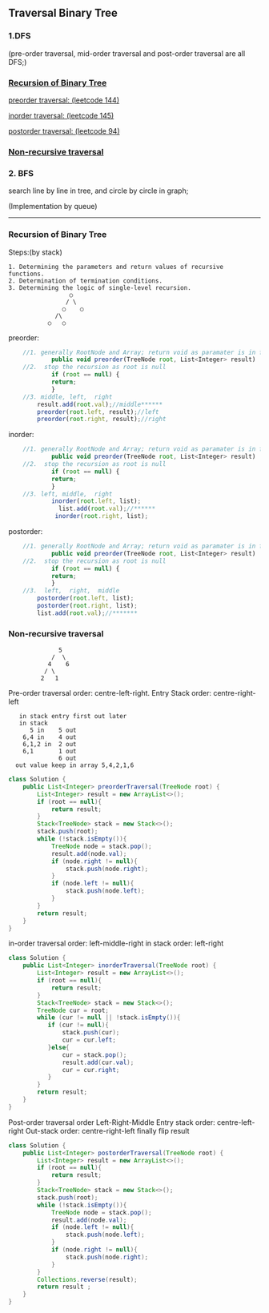 ## Traversal Binary Tree



### 1.DFS
(pre-order traversal, mid-order traversal and post-order traversal are all DFS;)

### [Recursion of Binary Tree](#recursion-of-binary-tree)

[preorder traversal: (leetcode 144)](#)

[inorder traversal: (leetcode 145)](#)

[postorder traversal: (leetcode 94)](#)

### [Non-recursive traversal](#)


### 2. BFS
search line by line in tree, and circle by circle in graph;

(Implementation by queue)

-----
### Recursion of Binary Tree
Steps:(by stack)
```text
1. Determining the parameters and return values of recursive functions.
2. Determination of termination conditions.
3. Determining the logic of single-level recursion.
                 ○
                / \
               ○    ○
             /\     
           ○   ○  
```
preorder:
```javascript
    //1. generally RootNode and Array; return void as paramater is in funcion already
            public void preorder(TreeNode root, List<Integer> result) 
    //2.  stop the recursion as root is null
            if (root == null) {
            return;
            }
    //3. middle, left,  right
        result.add(root.val);//middle******
        preorder(root.left, result);//left
        preorder(root.right, result);//right
```
inorder:
```javascript
    //1. generally RootNode and Array; return void as paramater is in funcion already
            public void preorder(TreeNode root, List<Integer> result) 
    //2.  stop the recursion as root is null
            if (root == null) {
            return;
            }
    //3. left, middle,  right
            inorder(root.left, list);
              list.add(root.val);//******
             inorder(root.right, list);
```
postorder:
```javascript
    //1. generally RootNode and Array; return void as paramater is in funcion already
            public void preorder(TreeNode root, List<Integer> result) 
    //2.  stop the recursion as root is null
            if (root == null) {
            return;
            }
    //3.  left,  right,  middle
        postorder(root.left, list);
        postorder(root.right, list);
        list.add(root.val);//*******
```

### Non-recursive traversal
```
              5
            /  \
           4    6
          / \
         2   1
```

Pre-order traversal order: centre-left-right.
Entry Stack order: centre-right-left
```text
   in stack entry first out later
   in stack 
      5 in    5 out
    6,4 in    4 out
    6,1,2 in  2 out
    6,1       1 out
              6 out
  out value keep in array 5,4,2,1,6
```
```java
class Solution {
    public List<Integer> preorderTraversal(TreeNode root) {
        List<Integer> result = new ArrayList<>();
        if (root == null){
            return result;
        }
        Stack<TreeNode> stack = new Stack<>();
        stack.push(root);
        while (!stack.isEmpty()){
            TreeNode node = stack.pop();
            result.add(node.val);
            if (node.right != null){
                stack.push(node.right);
            }
            if (node.left != null){
                stack.push(node.left);
            }
        }
        return result;
    }
}
```
in-order traversal order: left-middle-right
in stack order: left-right
```java
class Solution {
    public List<Integer> inorderTraversal(TreeNode root) {
        List<Integer> result = new ArrayList<>();
        if (root == null){
            return result;
        }
        Stack<TreeNode> stack = new Stack<>();
        TreeNode cur = root;
        while (cur != null || !stack.isEmpty()){
           if (cur != null){
               stack.push(cur);
               cur = cur.left;
           }else{
               cur = stack.pop();
               result.add(cur.val);
               cur = cur.right;
           }
        }
        return result;
    }
}
```
Post-order traversal order Left-Right-Middle
Entry stack order: centre-left-right
Out-stack order: centre-right-left
finally flip result
```java
class Solution {
    public List<Integer> postorderTraversal(TreeNode root) {
        List<Integer> result = new ArrayList<>();
        if (root == null){
            return result;
        }
        Stack<TreeNode> stack = new Stack<>();
        stack.push(root);
        while (!stack.isEmpty()){
            TreeNode node = stack.pop();
            result.add(node.val);
            if (node.left != null){
                stack.push(node.left);
            }
            if (node.right != null){
                stack.push(node.right);
            }
        }
        Collections.reverse(result);
        return result ;
    }
}
```